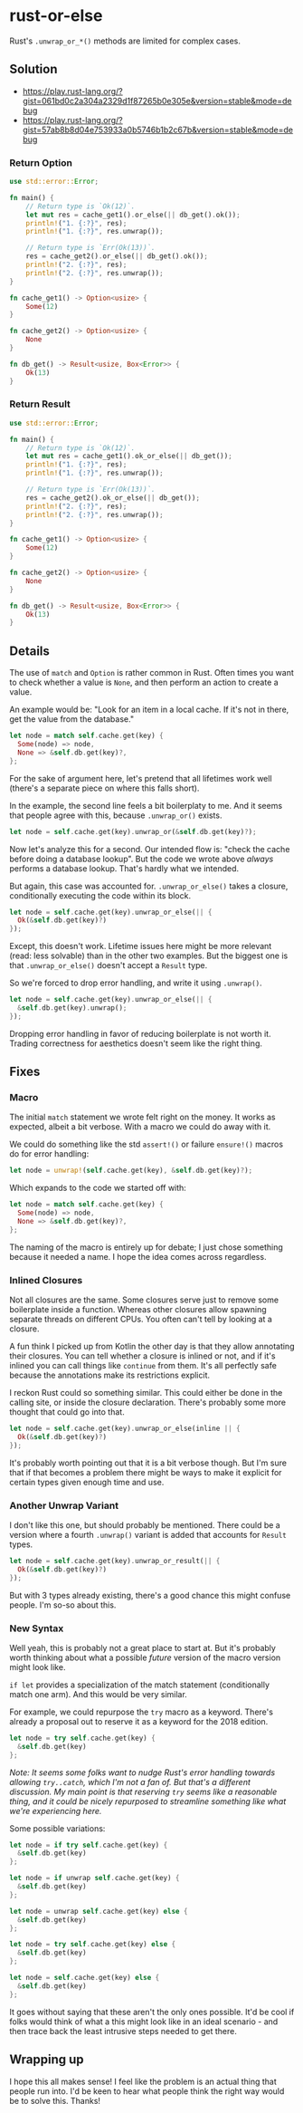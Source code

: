 # rust-or-else

Rust's `.unwrap_or_*()` methods are limited for complex cases.

## Solution
- https://play.rust-lang.org/?gist=061bd0c2a304a2329d1f87265b0e305e&version=stable&mode=debug
- https://play.rust-lang.org/?gist=57ab8b8d04e753933a0b5746b1b2c67b&version=stable&mode=debug

### Return Option
```rust
use std::error::Error;

fn main() {
    // Return type is `Ok(12)`.
    let mut res = cache_get1().or_else(|| db_get().ok());
    println!("1. {:?}", res);
    println!("1. {:?}", res.unwrap());

    // Return type is `Err(Ok(13))`.
    res = cache_get2().or_else(|| db_get().ok());
    println!("2. {:?}", res);
    println!("2. {:?}", res.unwrap());
}

fn cache_get1() -> Option<usize> {
    Some(12)
}

fn cache_get2() -> Option<usize> {
    None
}

fn db_get() -> Result<usize, Box<Error>> {
    Ok(13)
}
```

### Return Result
```rust
use std::error::Error;

fn main() {
    // Return type is `Ok(12)`.
    let mut res = cache_get1().ok_or_else(|| db_get());
    println!("1. {:?}", res);
    println!("1. {:?}", res.unwrap());

    // Return type is `Err(Ok(13))`.
    res = cache_get2().ok_or_else(|| db_get());
    println!("2. {:?}", res);
    println!("2. {:?}", res.unwrap());
}

fn cache_get1() -> Option<usize> {
    Some(12)
}

fn cache_get2() -> Option<usize> {
    None
}

fn db_get() -> Result<usize, Box<Error>> {
    Ok(13)
}
```

## Details
The use of `match` and `Option` is rather common in Rust. Often times you want
to check whether a value is `None`, and then perform an action to create a
value.

An example would be: "Look for an item in a local cache. If it's not in there,
get the value from the database."

```rust
let node = match self.cache.get(key) {
  Some(node) => node,
  None => &self.db.get(key)?,
};
```

For the sake of argument here, let's pretend that all lifetimes work well
(there's a separate piece on where this falls short).

In the example, the second line feels a bit boilerplaty to me. And it seems that
people agree with this, because `.unwrap_or()` exists.

```rust
let node = self.cache.get(key).unwrap_or(&self.db.get(key)?);
```

Now let's analyze this for a second. Our intended flow is: "check the cache
before doing a database lookup". But the code we wrote above _always_ performs
a database lookup. That's hardly what we intended.

But again, this case was accounted for. `.unwrap_or_else()` takes a closure,
conditionally executing the code within its block.

```rust
let node = self.cache.get(key).unwrap_or_else(|| {
  Ok(&self.db.get(key)?)
});
```

Except, this doesn't work. Lifetime issues here might be more relevant (read:
less solvable) than in the other two examples. But the biggest one is that
`.unwrap_or_else()` doesn't accept a `Result` type.

So we're forced to drop error handling, and write it using `.unwrap()`.

```rust
let node = self.cache.get(key).unwrap_or_else(|| {
  &self.db.get(key).unwrap();
});
```

Dropping error handling in favor of reducing boilerplate is not worth it.
Trading correctness for aesthetics doesn't seem like the right thing.

## Fixes
### Macro
The initial `match` statement we wrote felt right on the money. It works as
expected, albeit a bit verbose. With a macro we could do away with it.

We could do something like the std `assert!()` or failure `ensure!()` macros do
for error handling:

```rust
let node = unwrap!(self.cache.get(key), &self.db.get(key)?);
```

Which expands to the code we started off with:

```rust
let node = match self.cache.get(key) {
  Some(node) => node,
  None => &self.db.get(key)?,
};
```

The naming of the macro is entirely up for debate; I just chose something
because it needed a name. I hope the idea comes across regardless.

### Inlined Closures
Not all closures are the same. Some closures serve just to remove some
boilerplate inside a function. Whereas other closures allow spawning separate
threads on different CPUs. You often can't tell by looking at a closure.

A fun think I picked up from Kotlin the other day is that they allow annotating
their closures. You can tell whether a closure is inlined or not, and if it's
inlined you can call things like `continue` from them. It's all perfectly
safe because the annotations make its restrictions explicit.

I reckon Rust could so something similar. This could either be done in the
calling site, or inside the closure declaration. There's probably some more
thought that could go into that.

```rust
let node = self.cache.get(key).unwrap_or_else(inline || {
  Ok(&self.db.get(key)?)
});
```

It's probably worth pointing out that it is a bit verbose though. But I'm sure
that if that becomes a problem there might be ways to make it explicit for
certain types given enough time and use.

### Another Unwrap Variant
I don't like this one, but should probably be mentioned. There could be a
version where a fourth `.unwrap()` variant is added that accounts for `Result`
types.

```rust
let node = self.cache.get(key).unwrap_or_result(|| {
  Ok(&self.db.get(key)?)
});
```

But with 3 types already existing, there's a good chance this might confuse
people. I'm so-so about this.

### New Syntax
Well yeah, this is probably not a great place to start at. But it's probably
worth thinking about what a possible _future_ version of the macro version might
look like.

`if let` provides a specialization of the match statement (conditionally match
one arm). And this would be very similar.

For example, we could repurpose the `try` macro as a keyword. There's already a
proposal out to reserve it as a keyword for the 2018 edition.

```rust
let node = try self.cache.get(key) {
  &self.db.get(key)
};
```

_Note: It seems some folks want to nudge Rust's error handling towards allowing
`try..catch`, which I'm not a fan of. But that's a different discussion. My main
point is that reserving `try` seems like a reasonable thing, and it could be
nicely repurposed to streamline something like what we're experiencing here._

Some possible variations:

```rust
let node = if try self.cache.get(key) {
  &self.db.get(key)
};
```

```rust
let node = if unwrap self.cache.get(key) {
  &self.db.get(key)
};
```

```rust
let node = unwrap self.cache.get(key) else {
  &self.db.get(key)
};
```

```rust
let node = try self.cache.get(key) else {
  &self.db.get(key)
};
```

```rust
let node = self.cache.get(key) else {
  &self.db.get(key)
};
```

It goes without saying that these aren't the only ones possible. It'd be cool if
folks would think of what a this might look like in an ideal scenario - and then
trace back the least intrusive steps needed to get there.

## Wrapping up
I hope this all makes sense! I feel like the problem is an actual thing that
people run into. I'd be keen to hear what people think the right way would be to
solve this. Thanks!

